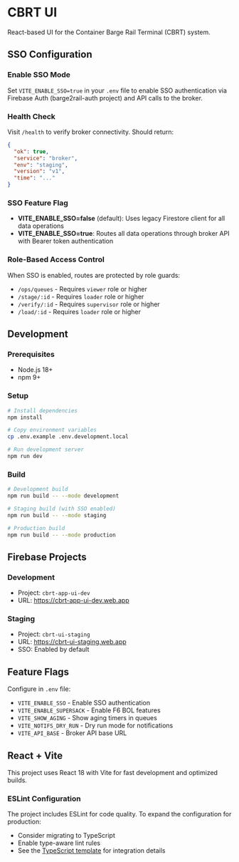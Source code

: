 # CBRT UI

React-based UI for the Container Barge Rail Terminal (CBRT) system.

## SSO Configuration

### Enable SSO Mode
Set `VITE_ENABLE_SSO=true` in your `.env` file to enable SSO authentication via Firebase Auth (barge2rail-auth project) and API calls to the broker.

### Health Check
Visit `/health` to verify broker connectivity. Should return:
```json
{
  "ok": true,
  "service": "broker",
  "env": "staging",
  "version": "v1",
  "time": "..."
}
```

### SSO Feature Flag
- **VITE_ENABLE_SSO=false** (default): Uses legacy Firestore client for all data operations
- **VITE_ENABLE_SSO=true**: Routes all data operations through broker API with Bearer token authentication

### Role-Based Access Control
When SSO is enabled, routes are protected by role guards:
- `/ops/queues` - Requires `viewer` role or higher
- `/stage/:id` - Requires `loader` role or higher  
- `/verify/:id` - Requires `supervisor` role or higher
- `/load/:id` - Requires `loader` role or higher

## Development

### Prerequisites
- Node.js 18+
- npm 9+

### Setup
```bash
# Install dependencies
npm install

# Copy environment variables
cp .env.example .env.development.local

# Run development server
npm run dev
```

### Build
```bash
# Development build
npm run build -- --mode development

# Staging build (with SSO enabled)
npm run build -- --mode staging

# Production build
npm run build -- --mode production
```

## Firebase Projects

### Development
- Project: `cbrt-app-ui-dev`
- URL: https://cbrt-app-ui-dev.web.app

### Staging  
- Project: `cbrt-ui-staging`
- URL: https://cbrt-ui-staging.web.app
- SSO: Enabled by default

## Feature Flags

Configure in `.env` file:
- `VITE_ENABLE_SSO` - Enable SSO authentication
- `VITE_ENABLE_SUPERSACK` - Enable F6 BOL features
- `VITE_SHOW_AGING` - Show aging timers in queues
- `VITE_NOTIFS_DRY_RUN` - Dry run mode for notifications
- `VITE_API_BASE` - Broker API base URL

## React + Vite

This project uses React 18 with Vite for fast development and optimized builds.

### ESLint Configuration

The project includes ESLint for code quality. To expand the configuration for production:
- Consider migrating to TypeScript
- Enable type-aware lint rules
- See the [TypeScript template](https://github.com/vitejs/vite/tree/main/packages/create-vite/template-react-ts) for integration details